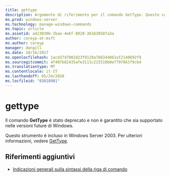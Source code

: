 ```yaml
---
title: gettype
description: Argomento di riferimento per il comando GetType. Questo comando è stato deprecato e non è garantito che sia supportato nelle versioni future di Windows.
ms.prod: windows-server
ms.technology: manage-windows-commands
ms.topic: article
ms.assetid: a423030b-2bae-4e6f-8020-36163058fa3a
author: coreyp-at-msft
ms.author: coreyp
manager: dongill
ms.date: 10/16/2017
ms.openlocfilehash: 1acd3747082d23f9129a766344061af2140692f9
ms.sourcegitcommit: 4f407b82435afe3111c215510b0ef797863f9cb4
ms.translationtype: MT
ms.contentlocale: it-IT
ms.lasthandoff: 05/24/2020
ms.locfileid: "83818981"
---
```

# <a name="gettype"></a>gettype

Il comando **GetType** è stato deprecato e non è garantito che sia supportato nelle versioni future di Windows.

Questo strumento è incluso in Windows Server 2003. Per ulteriori informazioni, vedere [GetType](https://docs.microsoft.com/previous-versions/orphan-topics/ws.10/cc773104(v=ws.10)).

## <a name="additional-references"></a>Riferimenti aggiuntivi

- [Indicazioni generali sulla sintassi della riga di comando](command-line-syntax-key.md)